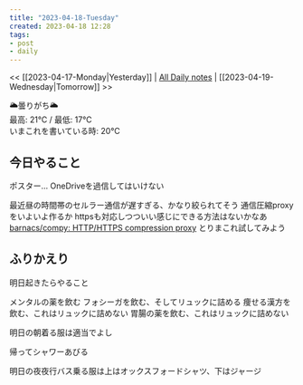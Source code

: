 ```yaml
---
title: "2023-04-18-Tuesday"
created: 2023-04-18 12:28
tags:
- post
- daily
---
```


<< [[2023-04-17-Monday|Yesterday]] | [All Daily notes](/tags/daily) | [[2023-04-19-Wednesday|Tomorrow]] >>

🌥️曇りがち🌥️  
最高: 21℃ / 最低: 17℃  
いまこれを書いている時: 20℃

## 今日やること

ポスター…
OneDriveを過信してはいけない

最近昼の時間帯のセルラー通信が遅すぎる、かなり絞られてそう
通信圧縮proxyをいよいよ作るか
httpsも対応しつついい感じにできる方法はないかなあ
[barnacs/compy: HTTP/HTTPS compression proxy](https://github.com/barnacs/compy)
とりまこれ試してみよう

## ふりかえり

明日起きたらやること

メンタルの薬を飲む
フォシーガを飲む、そしてリュックに詰める
痩せる漢方を飲む、これはリュックに詰めない
胃腸の薬を飲む、これはリュックに詰めない

明日の朝着る服は適当でよし

帰ってシャワーあびる

明日の夜夜行バス乗る服は上はオックスフォードシャツ、下はジャージ

